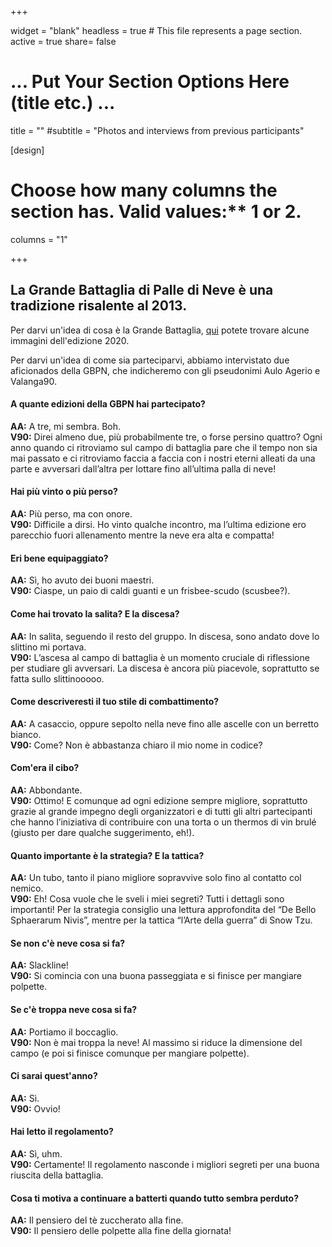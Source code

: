 +++

widget = "blank"
headless = true  # This file represents a page section.
active = true
share= false

# ... Put Your Section Options Here (title etc.) ...
title = ""
#subtitle = "Photos and interviews from previous participants"

[design]
  # Choose how many columns the section has. Valid values:** 1 or 2.
  columns = "1"

+++

## La Grande Battaglia di Palle di Neve è una tradizione risalente al 2013.

Per darvi un'idea di cosa è la Grande Battaglia, [qui](/it/gallery) potete trovare alcune immagini dell'edizione 2020.


Per darvi un'idea di come sia parteciparvi, 
abbiamo intervistato due aficionados della GBPN, che indicheremo con gli pseudonimi Aulo Agerio e Valanga90.

#### A quante edizioni della GBPN hai partecipato?
**AA:** A tre, mi sembra. Boh.  
**V90:** Direi almeno due, più probabilmente tre, o forse persino quattro? Ogni anno quando ci ritroviamo sul campo di battaglia pare che il tempo non sia mai passato e ci ritroviamo faccia a faccia con i nostri eterni alleati da una parte e avversari dall’altra per lottare fino all’ultima palla di neve!

#### Hai più vinto o più perso?
**AA:** Più perso, ma con onore.  
**V90:** Difficile a dirsi. Ho vinto qualche incontro, ma l’ultima edizione ero parecchio fuori allenamento mentre la neve era alta e compatta!

#### Eri bene equipaggiato?
**AA:** Sì, ho avuto dei buoni maestri.  
**V90:** Ciaspe, un paio di caldi guanti e un frisbee-scudo (scusbee?). 

#### Come hai trovato la salita? E la discesa?
**AA:** In salita, seguendo il resto del gruppo. In discesa, sono andato dove lo slittino mi portava.  
**V90:** L’ascesa al campo di battaglia è un momento cruciale di riflessione per studiare gli avversari. La discesa è ancora più piacevole, soprattutto se fatta sullo slittinooooo.

#### Come descriveresti il tuo stile di combattimento?
**AA:** A casaccio, oppure sepolto nella neve fino alle ascelle con un berretto bianco.  
**V90:** Come? Non è abbastanza chiaro il mio nome in codice?

#### Com'era il cibo?
**AA:** Abbondante.  
**V90:** Ottimo! E comunque ad ogni edizione sempre migliore, soprattutto grazie al grande impegno degli organizzatori e di tutti gli altri partecipanti che hanno l’iniziativa di contribuire con una torta o un thermos di vin brulé (giusto per dare qualche suggerimento, eh!).

#### Quanto importante è la strategia? E la tattica?
**AA:** Un tubo, tanto il piano migliore sopravvive solo fino al contatto col nemico.  
**V90:** Eh! Cosa vuole che le sveli i miei segreti? Tutti i dettagli sono importanti! Per la strategia consiglio una lettura approfondita del “De Bello Sphaerarum Nivis”, mentre per la tattica “l’Arte della guerra” di Snow Tzu.

#### Se non c'è neve cosa si fa?
**AA:** Slackline!  
**V90:** Si comincia con una buona passeggiata e si finisce per mangiare polpette.

#### Se c'è troppa neve cosa si fa?
**AA:** Portiamo il boccaglio.  
**V90:** Non è mai troppa la neve! Al massimo si riduce la dimensione del campo (e poi si finisce comunque per mangiare polpette).

#### Ci sarai quest'anno?
**AA:** Sì.  
**V90:** Ovvio!

#### Hai letto il regolamento?
**AA:** Sì, uhm.  
**V90:** Certamente! Il regolamento nasconde i migliori segreti per una buona riuscita della battaglia.

#### Cosa ti motiva a continuare a batterti quando tutto sembra perduto?
**AA:** Il pensiero del tè zuccherato alla fine.  
**V90:** Il pensiero delle polpette alla fine della giornata!



